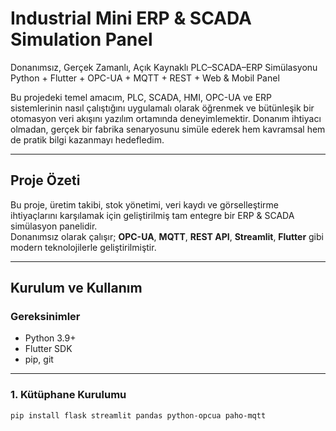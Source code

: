 # Industrial Mini ERP & SCADA Simulation Panel

Donanımsız, Gerçek Zamanlı, Açık Kaynaklı PLC–SCADA–ERP Simülasyonu  
Python + Flutter + OPC-UA + MQTT + REST + Web & Mobil Panel

Bu projedeki temel amacım, PLC, SCADA, HMI, OPC-UA ve ERP sistemlerinin nasıl çalıştığını uygulamalı olarak öğrenmek ve bütünleşik bir otomasyon veri akışını yazılım ortamında deneyimlemektir. Donanım ihtiyacı olmadan, gerçek bir fabrika senaryosunu simüle ederek hem kavramsal hem de pratik bilgi kazanmayı hedefledim.

---

## Proje Özeti

Bu proje, üretim takibi, stok yönetimi, veri kaydı ve görselleştirme ihtiyaçlarını karşılamak için geliştirilmiş tam entegre bir ERP & SCADA simülasyon panelidir.  
Donanımsız olarak çalışır; **OPC-UA**, **MQTT**, **REST API**, **Streamlit**, **Flutter** gibi modern teknolojilerle geliştirilmiştir.

---

## Kurulum ve Kullanım

### Gereksinimler

- Python 3.9+
- Flutter SDK
- pip, git

---

### 1. Kütüphane Kurulumu

```bash
pip install flask streamlit pandas python-opcua paho-mqtt
